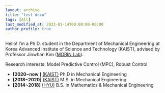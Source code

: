 ```yaml
---
layout: archive
title: "test docu"
tags: [All]
last_modified_at: 2023-01-14T00:00:00-00:00
author_profile: true
---
```


Hello! I’m a Ph.D. student in the Department of Mechanical Engineering at Korea Advanced Institute of Science and Technology (KAIST), advised by Professor Jinwhan Kim ([MORIN Lab](http://morin.kaist.ac.kr/)). 

Research interests: Model Predictive Control (MPC), Robust Control

* **[2020~now ]** [(KAIST)](https://me.kaist.ac.kr/main/main.html) Ph.D in Mechanical Engineering 
* **[2018~2020]** [(KAIST)](https://me.kaist.ac.kr/main/main.html) M.S. in Mechanical Engineering 
* **[2014~2018]** [(HYU)](http://math.hanyang.ac.kr/) B.S. in Mathematics & Mechanical Engineering 